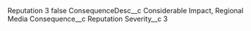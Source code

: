 <?xml version="1.0" encoding="UTF-8"?>
<CustomMetadata xmlns="http://soap.sforce.com/2006/04/metadata" xmlns:xsi="http://www.w3.org/2001/XMLSchema-instance" xmlns:xsd="http://www.w3.org/2001/XMLSchema">
    <label>Reputation 3</label>
    <protected>false</protected>
    <values>
        <field>ConsequenceDesc__c</field>
        <value xsi:type="xsd:string">Considerable Impact, Regional Media</value>
    </values>
    <values>
        <field>Consequence__c</field>
        <value xsi:type="xsd:string">Reputation</value>
    </values>
    <values>
        <field>Severity__c</field>
        <value xsi:type="xsd:string">3</value>
    </values>
</CustomMetadata>

